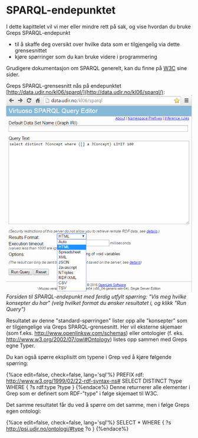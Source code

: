 # SPARQL-endepunktet
I dette kapittelet vil vi mer eller mindre rett på sak, og vise hvordan du bruke Greps SPARQL-endepunkt
- til å skaffe deg oversikt over hvilke data som er tilgjengelig via dette grensesnittet 
- kjøre spørringer som du kan bruke videre i programmering

Grudigere dokumentasjon om SPARQL generelt, kan du finne på [W3C](https://www.w3.org/TR/sparql11-overview/) sine sider.

Greps SPARQL-grensesnitt nås på endepunktet [http://data.udir.no/kl06/sparql/](http://data.udir.no/kl06/sparql/):
![SPARQL-endepunktet](sparql-endepunktet.png)
*Forsiden til SPARQL-endepunkt med ferdig utfylt spørring: "Vis meg hvilke konsepter du har" (velg hvilket format du ønsker resultatet i, og klikk "Run Query")*

Resultatet av denne "standard-spørringen" lister opp alle "konsepter" som er tilgjengelige via Greps SPARQL-grensesnitt. Her vil eksterne skjemaer (som f.eks. http://www.openlinksw.com/schemas) eller ontologier (f. eks. http://www.w3.org/2002/07/owl#Ontology) listes opp sammen med Greps egne Typer.

Du kan også spørre eksplisitt om typene i Grep ved å kjøre følgende spørring:

{%ace edit=false, check=false, lang='sql'%}
PREFIX rdf: <http://www.w3.org/1999/02/22-rdf-syntax-ns#>
SELECT DISTINCT ?type
WHERE { 
?s rdf:type ?type 
}
{%endace%}
Denne returnerer alle elementer i Grep som er definert som RDF-"type" i følge skjemaet til W3C.

Det samme resultatet får du ved å spørre om det samme, men i følge Greps egen ontologi:

{%ace edit=false, check=false, lang='sql'%}
SELECT * WHERE {
?s <http://psi.udir.no/ontologi/#type> ?o
}
{%endace%}

